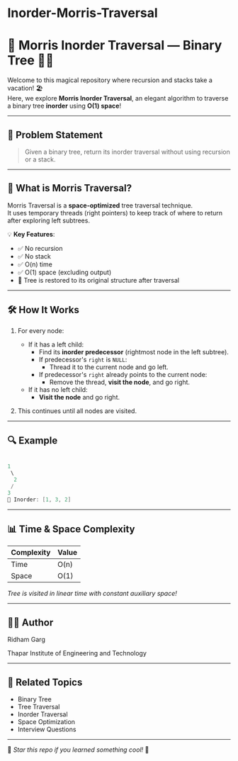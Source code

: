 # Inorder-Morris-Traversal

# 🌿 Morris Inorder Traversal — Binary Tree 🧠🌳

Welcome to this magical repository where recursion and stacks take a vacation! 🏖️  
Here, we explore **Morris Inorder Traversal**, an elegant algorithm to traverse a binary tree **inorder** using **O(1) space**!

---

## 📜 Problem Statement

> Given a binary tree, return its inorder traversal without using recursion or a stack.

---

## 🚀 What is Morris Traversal?

Morris Traversal is a **space-optimized** tree traversal technique.  
It uses temporary threads (right pointers) to keep track of where to return after exploring left subtrees.

💡 **Key Features**:
- ✅ No recursion
- ✅ No stack
- ✅ O(n) time
- ✅ O(1) space (excluding output)
- 🌱 Tree is restored to its original structure after traversal

---

## 🛠️ How It Works

1. For every node:
   - If it has a left child:
     - Find its **inorder predecessor** (rightmost node in the left subtree).
     - If predecessor's `right` is `NULL`:
       - Thread it to the current node and go left.
     - If predecessor's `right` already points to the current node:
       - Remove the thread, **visit the node**, and go right.
   - If it has no left child:
     - **Visit the node** and go right.

2. This continues until all nodes are visited.

---

## 🔍 Example
```cpp

1
 \
  2
 /
3
🧭 Inorder: [1, 3, 2]

```

---

## 📊 Time & Space Complexity

| Complexity | Value |
|------------|-------|
| Time       | O(n)  |
| Space      | O(1)  |

*Tree is visited in linear time with constant auxiliary space!*

---

## 🧑‍💻 Author

Ridham Garg

Thapar Institute of Engineering and Technology

---

## 📎 Related Topics

- Binary Tree
- Tree Traversal
- Inorder Traversal
- Space Optimization
- Interview Questions

---

🌟 *Star this repo if you learned something cool!* 🌟
